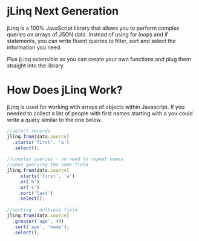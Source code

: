 # jLinq Next Generation

jLinq is a 100% JavaScript library that allows you to perform complex queries on arrays of JSON data. Instead of using for loops and if statements, you can write fluent queries to filter, sort and select the information you need.

Plus jLinq extensible so you can create your own functions and plug them straight into the library.

# How Does jLinq Work?

jLinq is used for working with arrays of objects within Javascript. If you needed to collect a list of people with first names starting with a you could write a query similar to the one below.

```javascript
//select records
jlinq.from(data.source)
  .starts('first', 'a')
  .select();
 
//complex queries - no need to repeat names
//when querying the same field
jlinq.from(data.source)
    .starts('first', 'a')
    .or('b')
    .or('c')
    .sort('last')
    .select();
 
//sorting - multiple field
jlinq.from(data.source)
  .greater('age', 40)
  .sort('age', 'name');
  .select();
```

